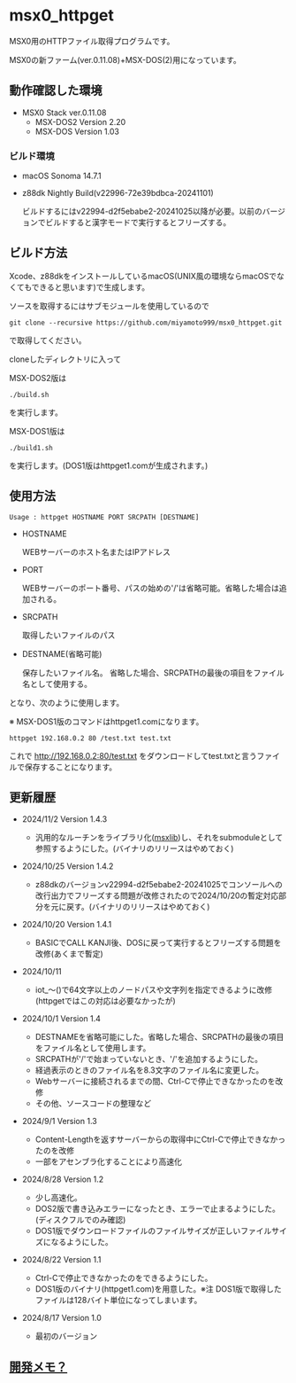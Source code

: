 # msx0_httpget

MSX0用のHTTPファイル取得プログラムです。

MSX0の新ファーム(ver.0.11.08)+MSX-DOS(2)用になっています。

## 動作確認した環境

- MSX0 Stack ver.0.11.08
    - MSX-DOS2 Version 2.20
    - MSX-DOS Version 1.03

### ビルド環境
- macOS Sonoma 14.7.1
- z88dk Nightly Build(v22996-72e39bdbca-20241101)

    ビルドするにはv22994-d2f5ebabe2-20241025以降が必要。以前のバージョンでビルドすると漢字モードで実行するとフリーズする。

## ビルド方法
Xcode、z88dkをインストールしているmacOS(UNIX風の環境ならmacOSでなくてもできると思います)で生成します。

ソースを取得するにはサブモジュールを使用しているので

~~~
git clone --recursive https://github.com/miyamoto999/msx0_httpget.git
~~~

で取得してください。

cloneしたディレクトリに入って

MSX-DOS2版は

~~~
./build.sh
~~~

を実行します。

MSX-DOS1版は

~~~
./build1.sh
~~~

を実行します。(DOS1版はhttpget1.comが生成されます。)

## 使用方法

~~~
Usage : httpget HOSTNAME PORT SRCPATH [DESTNAME]
~~~

- HOSTNAME
    
    WEBサーバーのホスト名またはIPアドレス

- PORT

    WEBサーバーのポート番号、パスの始めの'/'は省略可能。省略した場合は追加される。

- SRCPATH

    取得したいファイルのパス

- DESTNAME(省略可能)

    保存したいファイル名。
    省略した場合、SRCPATHの最後の項目をファイル名として使用する。

となり、次のように使用します。

※ MSX-DOS1版のコマンドはhttpget1.comになります。

~~~
httpget 192.168.0.2 80 /test.txt test.txt
~~~

これで http://192.168.0.2:80/test.txt をダウンロードしてtest.txtと言うファイルで保存することになります。


## 更新履歴
- 2024/11/2 Version 1.4.3
    - 汎用的なルーチンをライブラリ化([msxlib](https://github.com/miyamoto999/msxlib))し、それをsubmoduleとして参照するようにした。(バイナリのリリースはやめておく)

- 2024/10/25 Version 1.4.2
    - z88dkのバージョンv22994-d2f5ebabe2-20241025でコンソールへの改行出力でフリーズする問題が改修されたので2024/10/20の暫定対応部分を元に戻す。(バイナリのリリースはやめておく)

- 2024/10/20 Version 1.4.1
    - BASICでCALL KANJI後、DOSに戻って実行するとフリーズする問題を改修(あくまで暫定)

- 2024/10/11
    - iot_〜()で64文字以上のノードパスや文字列を指定できるように改修(httpgetではこの対応は必要なかったが)

- 2024/10/1 Version 1.4
    - DESTNAMEを省略可能にした。省略した場合、SRCPATHの最後の項目をファイル名として使用します。
    - SRCPATHが'/'で始まっていないとき、'/'を追加するようにした。
    - 経過表示のときのファイル名を8.3文字のファイル名に変更した。
    - Webサーバーに接続されるまでの間、Ctrl-Cで停止できなかったのを改修
    - その他、ソースコードの整理など

- 2024/9/1 Version 1.3

    - Content-Lengthを返すサーバーからの取得中にCtrl-Cで停止できなかったのを改修
    - 一部をアセンブラ化することにより高速化

- 2024/8/28 Version 1.2

    - 少し高速化。
    - DOS2版で書き込みエラーになったとき、エラーで止まるようにした。(ディスクフルでのみ確認)
    - DOS1版でダウンロードファイルのファイルサイズが正しいファイルサイズになるようにした。

- 2024/8/22 Version 1.1

    - Ctrl-Cで停止できなかったのをできるようにした。
    - DOS1版のバイナリ(httpget1.com)を用意した。※注 DOS1版で取得したファイルは128バイト単位になってしまいます。

- 2024/8/17 Version 1.0

    - 最初のバージョン

## [開発メモ？](memo.md)
